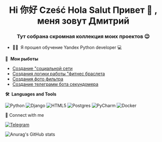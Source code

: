 
<h1 align="center">Hi 你好 Cześć Hola Salut Привет 👋 , меня зовут Дмитрий</h1>
<h3 align="center">Тут собрана скромная коллекция моих проектов 😉</h3>

 - 👨‍🎓 &nbsp;Я прошел обучение Yandex Python developer 💻
 
📕 &nbsp;**Мои рыботы**
- [Создание "социальной сети](https://github.com/DivaisEvil/hw05_final)
- [Cоздания логики работы "фитнес браслета](https://github.com/DivaisEvil/hw_python_oop)
- [Создания фото фильтра](https://github.com/DivaisEvil/Monro)
- [Создание телеграмм бота секундомера](https://github.com/DivaisEvil/seconds_timer)

<b>🛠️&nbsp;&nbsp;Languages&nbsp;and&nbsp;Tools</b>

![Python](https://img.shields.io/badge/python-090909?style=for-the-badge&logo=python&logoColor=ffdd54)
![Django](https://img.shields.io/badge/-Django-090909?style=for-the-badge&logo=django&logoColor=77cb98)
![HTML5](https://img.shields.io/badge/html5-090909?style=for-the-badge&logo=html5&logoColor=red)
![Postgres](https://img.shields.io/badge/postgres-090909?style=for-the-badge&logo=postgresql&logoColor=blue)
![PyCharm](https://img.shields.io/badge/pycharm-090909?style=for-the-badge&logo=pycharm&logoColor=black&color=black&labelColor=green)
![Docker](https://img.shields.io/badge/docker-090909?style=for-the-badge&logo=docker&logoColor=blue)

🔗  Connect with me

[![Telegram](https://img.shields.io/badge/-Telegram-090909?style=for-the-badge&logo=telegram&logoColor=27A0D9)](https://t.me/evildivais)


![Anurag's GitHub stats](https://github-readme-stats.vercel.app/api?username=DivaisEvil&show_icons=true&theme=dark)
